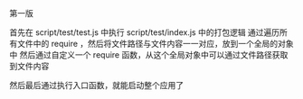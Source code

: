 第一版

首先在 script/test/test.js 中执行 script/test/index.js 中的打包逻辑
通过遍历所有文件中的 require ，然后将文件路径与文件内容一一对应，放到一个全局的对象中
然后通过自定义一个 require 函数，从这个全局对象中可以通过文件路径获取到文件内容

然后最后通过执行入口函数，就能启动整个应用了